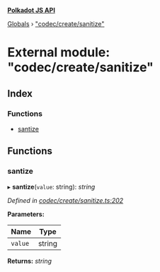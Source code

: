 **[Polkadot JS API](../README.md)**

[Globals](../globals.md) › [&quot;codec/create/sanitize&quot;](_codec_create_sanitize_.md)

# External module: "codec/create/sanitize"

## Index

### Functions

* [santize](_codec_create_sanitize_.md#santize)

## Functions

###  santize

▸ **santize**(`value`: string): *string*

*Defined in [codec/create/sanitize.ts:202](https://github.com/polkadot-js/api/blob/a0b8619/packages/types/src/codec/create/sanitize.ts#L202)*

**Parameters:**

Name | Type |
------ | ------ |
`value` | string |

**Returns:** *string*